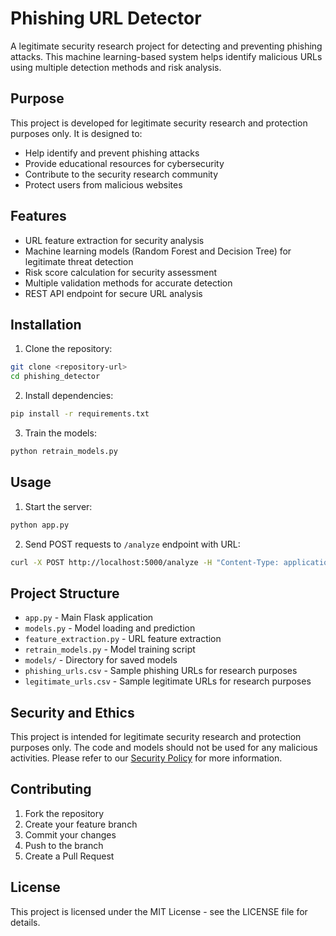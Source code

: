 # Phishing URL Detector

A legitimate security research project for detecting and preventing phishing attacks. This machine learning-based system helps identify malicious URLs using multiple detection methods and risk analysis.

## Purpose
This project is developed for legitimate security research and protection purposes only. It is designed to:
- Help identify and prevent phishing attacks
- Provide educational resources for cybersecurity
- Contribute to the security research community
- Protect users from malicious websites

## Features

- URL feature extraction for security analysis
- Machine learning models (Random Forest and Decision Tree) for legitimate threat detection
- Risk score calculation for security assessment
- Multiple validation methods for accurate detection
- REST API endpoint for secure URL analysis

## Installation

1. Clone the repository:
```bash
git clone <repository-url>
cd phishing_detector
```

2. Install dependencies:
```bash
pip install -r requirements.txt
```

3. Train the models:
```bash
python retrain_models.py
```

## Usage

1. Start the server:
```bash
python app.py
```

2. Send POST requests to `/analyze` endpoint with URL:
```bash
curl -X POST http://localhost:5000/analyze -H "Content-Type: application/json" -d '{"url": "https://example.com"}'
```

## Project Structure

- `app.py` - Main Flask application
- `models.py` - Model loading and prediction
- `feature_extraction.py` - URL feature extraction
- `retrain_models.py` - Model training script
- `models/` - Directory for saved models
- `phishing_urls.csv` - Sample phishing URLs for research purposes
- `legitimate_urls.csv` - Sample legitimate URLs for research purposes

## Security and Ethics

This project is intended for legitimate security research and protection purposes only. The code and models should not be used for any malicious activities. Please refer to our [Security Policy](SECURITY.md) for more information.

## Contributing

1. Fork the repository
2. Create your feature branch
3. Commit your changes
4. Push to the branch
5. Create a Pull Request

## License

This project is licensed under the MIT License - see the LICENSE file for details.
